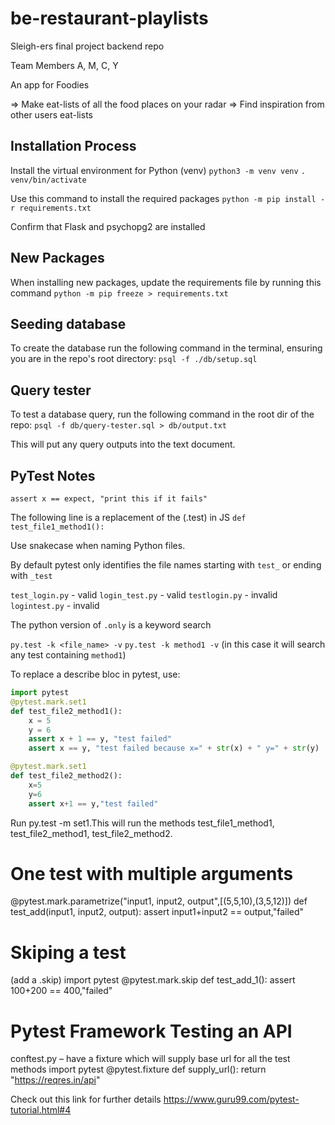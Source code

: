 # be-restaurant-playlists

Sleigh-ers final project backend repo

Team Members
A, M, C, Y

An app for Foodies

=> Make eat-lists of all the food places on your radar
=> Find inspiration from other users eat-lists

## Installation Process

Install the virtual environment for Python (venv)
`python3 -m venv venv`
`. venv/bin/activate`

Use this command to install the required packages
`python -m pip install -r requirements.txt`

Confirm that Flask and psychopg2 are installed

## New Packages

When installing new packages, update the requirements file by running this command
`python -m pip freeze > requirements.txt`

## Seeding database

To create the database run the following command in the terminal, ensuring you are in the repo's root directory:
`psql -f ./db/setup.sql`

## Query tester

To test a database query, run the following command in the root dir of the repo:
`psql -f db/query-tester.sql > db/output.txt`

This will put any query outputs into the text document.

## PyTest Notes

`assert x == expect, "print this if it fails"`

The following line is a replacement of the (.test) in JS 
`def test_file1_method1():`

Use snakecase when naming Python files.

By default pytest only identifies the file names starting with `test_` or ending with `_test`

`test_login.py` - valid
`login_test.py` - valid
`testlogin.py` - invalid
`logintest.py` - invalid

The python version of `.only` is a keyword search

`py.test -k <file_name> -v`
`py.test -k method1 -v` (in this case it will search any test containing `method1`) 

To replace a describe bloc in pytest, use:
```python
import pytest
@pytest.mark.set1
def test_file2_method1():
    x = 5
    y = 6
    assert x + 1 == y, "test failed"
    assert x == y, "test failed because x=" + str(x) + " y=" + str(y)

@pytest.mark.set1
def test_file2_method2():
    x=5
    y=6
    assert x+1 == y,"test failed"
```

Run py.test -m set1.This will run the methods test_file1_method1, test_file2_method1, test_file2_method2.

# One test with multiple arguments
@pytest.mark.parametrize("input1, input2, output",[(5,5,10),(3,5,12)])
def test_add(input1, input2, output):
	assert input1+input2 == output,"failed"


# Skiping a test 
(add a .skip)
import pytest
@pytest.mark.skip
def test_add_1():
	assert 100+200 == 400,"failed" 


# Pytest Framework Testing an API
conftest.py – have a fixture which will supply base url for all the test methods
import pytest
@pytest.fixture
def supply_url():
	return "https://reqres.in/api"


Check out this link for further details 
https://www.guru99.com/pytest-tutorial.html#4

